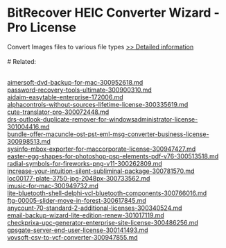 # BitRecover HEIC Converter Wizard - Pro License
Convert Images files to various file types
[>> Detailed information](https://secure.shareit.com/shareit/product.html?productid=301017239&affiliateid=200057808)<br/><br/># Related:

<br />[aimersoft-dvd-backup-for-mac-300952618.md](https://github.com/downloadplanet/downloadplanet/blob/main/aimersoft-dvd-backup-for-mac-300952618.md)<br />[password-recovery-tools-ultimate-300900310.md](https://github.com/downloadplanet/downloadplanet/blob/main/password-recovery-tools-ultimate-300900310.md)<br />[aidaim-easytable-enterprise-172006.md](https://github.com/downloadplanet/downloadplanet/blob/main/aidaim-easytable-enterprise-172006.md)<br />[alphacontrols-without-sources-lifetime-license-300335619.md](https://github.com/downloadplanet/downloadplanet/blob/main/alphacontrols-without-sources-lifetime-license-300335619.md)<br />[cute-translator-pro-300072448.md](https://github.com/downloadplanet/downloadplanet/blob/main/cute-translator-pro-300072448.md)<br />[drs-outlook-duplicate-remover-for-windowsadministrator-license-301004416.md](https://github.com/downloadplanet/downloadplanet/blob/main/drs-outlook-duplicate-remover-for-windowsadministrator-license-301004416.md)<br />[bundle-offer-macuncle-ost-pst-eml-msg-converter-business-license-300998513.md](https://github.com/downloadplanet/downloadplanet/blob/main/bundle-offer-macuncle-ost-pst-eml-msg-converter-business-license-300998513.md)<br />[sysinfo-mbox-exporter-for-maccorporate-license-300947427.md](https://github.com/downloadplanet/downloadplanet/blob/main/sysinfo-mbox-exporter-for-maccorporate-license-300947427.md)<br />[easter-egg-shapes-for-photoshop-psp-elements-pdf-v76-300513518.md](https://github.com/downloadplanet/downloadplanet/blob/main/easter-egg-shapes-for-photoshop-psp-elements-pdf-v76-300513518.md)<br />[radial-symbols-for-fireworks-png-v11-300262809.md](https://github.com/downloadplanet/downloadplanet/blob/main/radial-symbols-for-fireworks-png-v11-300262809.md)<br />[increase-your-intuition-silent-subliminal-package-300781570.md](https://github.com/downloadplanet/downloadplanet/blob/main/increase-your-intuition-silent-subliminal-package-300781570.md)<br />[loc00177-plate-3750-jpg-2048px-300733562.md](https://github.com/downloadplanet/downloadplanet/blob/main/loc00177-plate-3750-jpg-2048px-300733562.md)<br />[imusic-for-mac-300949732.md](https://github.com/downloadplanet/downloadplanet/blob/main/imusic-for-mac-300949732.md)<br />[lite-bluetooth-shell-delphi-vcl-bluetooth-components-300766016.md](https://github.com/downloadplanet/downloadplanet/blob/main/lite-bluetooth-shell-delphi-vcl-bluetooth-components-300766016.md)<br />[ftg-00005-slider-move-in-forest-300617845.md](https://github.com/downloadplanet/downloadplanet/blob/main/ftg-00005-slider-move-in-forest-300617845.md)<br />[anycount-70-standard-2-additional-licenses-300340524.md](https://github.com/downloadplanet/downloadplanet/blob/main/anycount-70-standard-2-additional-licenses-300340524.md)<br />[email-backup-wizard-lite-edition-renew-301017119.md](https://github.com/downloadplanet/downloadplanet/blob/main/email-backup-wizard-lite-edition-renew-301017119.md)<br />[checkprixa-upc-generator-enterprise-site-license-300486256.md](https://github.com/downloadplanet/downloadplanet/blob/main/checkprixa-upc-generator-enterprise-site-license-300486256.md)<br />[gpsgate-server-end-user-license-300141493.md](https://github.com/downloadplanet/downloadplanet/blob/main/gpsgate-server-end-user-license-300141493.md)<br />[vovsoft-csv-to-vcf-converter-300947855.md](https://github.com/downloadplanet/downloadplanet/blob/main/vovsoft-csv-to-vcf-converter-300947855.md)